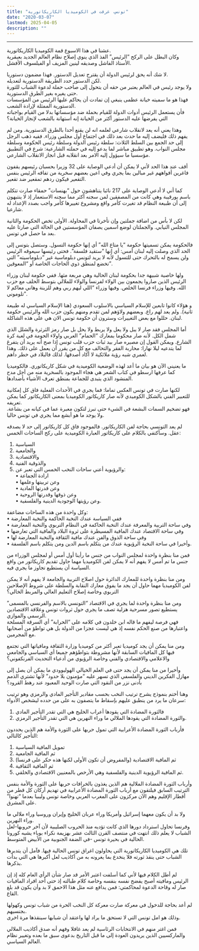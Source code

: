 ```yaml
---
title: "تونس، غرقت في الكوميديا الكاريكاتورية"
date: "2020-03-07"
lastmod: 2025-04-05
description: ""
---
```

****

عشنا في هذا الاسبوع قمة الكوميديا الكاريكاتورية.  
وكان البطل على الركح “الرئيس” الفذ الذي ينوي إصلاح نظام العالم الجديد بعبقرية الأستاذ الفاشل وصديقه لينين المزيف أو الفيلسوف الأفشل.

لا شك أنه يحق لرئيس الدولة أن يقترح تعديل الدستور. فهذا مضمون دستوريا.  
لكن الدستور حدد الطريقة الدستورية لتعديله.  
ولا يوجد رئيس في العالم يعتبر من حقه أن يتحول إلى صاحب حملة لدعوة الشباب للثورة حتى يغيره بغير الطرق الدستورية.  
فهذا هو ما سميته خيانة عظمى ينبغي إن تمادت أن يحاكم عليها الرئيس من المؤسسات الدستورية الممثلة لإرادة الشعب.  
فأن يستعمل الرئيس أدوات الدولة للقيام بحملة ضد مؤسساتها بدلا من القيام بواجباته التي يفرضها عليه الدستور أكثر من الخيانة إنه استهانة بالشعب لإنجاز الخيانة؟

وهذا يعني أنه يعد لانقلاب شارعي لعلمه انه لن يقنع أحدا بالطرق الدستورية. ومن لم يفهم ذلك فليضف إليه ما حدث بعد ذلك في اجتماع أول مجلس وزراء. ففيه ذهب الرجل إلى حد الجمع بين السلط الثلاث: سلطة رئيس الدولة وسلطة رئيس الحكومة وسلطة مجلس النواب. وهو تطبيق مباشر لما يدعو إليه في حملته الشارعية: شرع في التطبيق مؤسسيا ما سيؤول إليه الامر بعد انقلابه قبل انجاز الانقلاب الشارعي.

أقف عند هذا الحد لأني لا يمكن أن أدعي الوصاية على 32 وزيرا بحسبان رئيسهم يقفون فاغرين أفواههم غير مبالين بما يجري وفي اعين بعضهم سخرية من تفاقه الرئيس بنفس التقعير فيكون ردهم تمقعير ضد تقعير.

كما أني لا أدعي الوصاية على 217 نائبا يتناهشون حول “بهنسات” حمقاء صارت تتكلم باسم بورقيبة وهي كانت من المصفقين لمن سجنه أكثر مما سجنه الاستعمار إذ لا ينتبهون إلى أن طبيعة النظام قد تغيرت كأمر واقع ومشروع تغييرها كأمر واجب بصدد الإعداد له شارعيا.

لكن لا بأس من اضافة جملتين وإن تأخرتا في المحاولة. الأولى تخص الحكومة والثانية المجلس النيابي. والجملتان لوضع اسمين يصفان المؤسستين في الحالة التي صارتا عليه بعد ما حصل في تونس.

فالحكومة يمكن تسميتها حكومة “يا متاع الله” أي إنها حكومة التسول. وستصل بتونس إلى الحد الذي وصلت إليه لبنان أمس: أي إنها “ستقيد فلسفة”. فحتى رئيسها سيعوقه الرئيس ولن يسمح له بالتحرك حتى للتسول لأنه لا يريد لتونس دبلوماسية غير “دبلوماسيته” التي تخضع لمنطق ذوي الحاجات الخاصة أو “المعوقين”.

ولها خاصية شبيهة جدا بحكومة لبنان الحالية وهي مربعة مثها. ففي حكومة لبنان وزراء الرئيس الذين صاروا يجمعون بين الولاء لفرنسا والولاء للملالي بتوسط الحلف مع حزب الله. وفيها وزراء فرنسا الخلص. وفيها وزراء “اللي ليهم ربي وهم للزينة وهاني معاكم لا تلوموني”.

و هؤلاء كانوا تابعين للإسلام السياسي بالاسلوب السعودي (هنا الإسلام السياسي له طبيعة ثانية). ولم يعد لهم راع. وبعضهم ولاؤهم لمن تقدم ومنهم يكون حزب الله والرئيس حكومة لبنان. حللوا مع بعض التغييرات وسترون أن حكومة تونس الان هي على هذه الشاكلة.

أما المجلس فقد صار لا يبل ولا يعل ولا يربط ولا يحل بل صار رمز الثرثرة والشلل الذي شمل الكل. لأنه صار محكوما بمعارك “الحمام” العربي واولاء الحومة في لعبة كرة الشارع. ويمكن القول إن مصيره صار بيد ثبات حزب قلب تونس إذا صح أنه يريد أن يتفرغ لما يتدعيه ليلا نهارا: محاربة الفقر والتحالف مع كل من يقرر أن يعمل على ذلك. وهذا لعمري شبه رؤية ملائكية لا أكاد أصدقها. لذلك فالبلاد في خطر داهم.

ما يعنيني الآن هو بيان ما أعد لهذه الوضعية الكوميدية في شكل كاريكاتوري. فالكوميديا كما عرفها ارسطو في كتاب الشعر هي هجاء الموجود بالسخرية منه من أجل مدح المنشود الذي يتبدى للجماعة بمنطق تعرف الأشياء بأضدادها.

لكنها صارت في تونس العكس تماما: فما يجري في الأحداث الفعلية فاق كل إمكانية للتعبير الفني بالشكل الكوميدي لأنه صار كاريكاتور الكوميديا بمعنى الكاريكاتور كما يمكن تعريفه.  
فهو تضخيم السمات البشعة في الشيء حتى تبرز لتكون معبرة عما في كيانه من بشاعة. ولا يوجد ما هو أبشع مما يجري في تونس حاليا.

لم يعد التونسي بحاجة لفن الكاريكاتور. فالموجود فاق كل كاريكاتور إلى حد لا يصدقه عقل. وسأكتفي بالكلام على كاريكاتور العبارة الكوميدية على ركح الساحات الخمس:  
1. السياسية  
2. والجامعية  
3. والاقتصادية  
4. والذوقية الفنية  
5. والرؤيوية أعني ساحات النخب الخمس التي تعبر عن:  
• ارادة الجماعة  
• وعن تربيتها وعلمها  
• وعن قدرتها المادية  
• وعن ذوقها وقدرتها الروحية  
• وعن رؤيتها الوجودية الدينية والفلسفية.

وكل واحدة من هذه الساحات مضاعفة:  
• ففي السياسة عندك النخبة الحاكمة والنخبة المعارضة  
• وفي ساحة التربية والمعرفة عندك النخبة الحاكمة في النظام التربوي والنخبة المعارضة  
• وفي ساحة الاقتصاد عندك المافية المسيطرة على ثروة البلاد والمافية التي تعارضها  
• وفي ساحة الذوق والفن عندك مافية الثقافة والنخبة المعارضة لها  
• وأخيرا في ساحة النخبة الرؤيوية عندك من يتكلم باسم الدين ومن يتكلم باسم الفلسفة.

فمن منا بنظرة واحدة لمجلس النواب من جنس ما رأينا أول أمس أو لمجلس الوزراء من جنس ما تم أمس لا يفهم أنه لا يمكن لفن الكوميديا مهما حاول تقديم كاريكاتور من واقع السياسة أن يستطيع تجاوز ما يجري فيه.

ومن منا بنظرة واحدة للمعارك الدائرة حول اصلاح التربية والجامعة لا يفهم أنه لا يمكن لفن الكوميديا مهما حاول أن يجد ما يفوق معارك النقابة والسلطة على شروط الإصلاحين التربوي وخاصة إصلاح التعليم العالي والمربط الخالي؟

ومن منا بنظرة واحدة لما يجري في الاقتصاد “التونسي بالاسم والفرنسي بالمسمى” يستطيع تصور مسرحية هزلية تصف ما يجري حول ثروات تونس وعلاقة الاقتصادين الرسمي والموازي.  
فهي فرصة ليفهم ما قاله ابن خلدون في كلامه على “الحرابة” أي السرقة المسلحة واعتبارها من صنع الحكم نفسه إذ هي ليست عجزا من الدولة بل هي تواطؤ من أصحابها مع المجرمين.

ومن منا يمكن أن يجد كوميديا تعبر أكثر من كوميديا وزارة الثقافة ومافياتها التي تجتمع فيها كل المافيات السابقة لأنها مشروطة بتواطؤهم جميعا أي السياسي والجامعي والاعلامي والاقتصادي والفني وخاصة الرؤيوي من أدعياء التحديث الفرنكفوني؟

وأخيرا من منا يمكن أن يجد حتى في العلم الخيالي الهوليوودي ما يمكن أن يصل إلى مهازل الفكرين الديني والفلسفي الذي تسهر عليه “مؤمنون بلا حدود” لأنها تشتري الذمم بأدنى نزر من النقود التي صارت الوحيد المعبود عند رهط القرود؟

وهنا أختم بنموذج يشرح ترتيب النخب بحسب مقادير التأجير المادي والرمزي وهو ترتيب سرعان ما يرد من ينطبق عليهم بإسقاط ما يتصفون به على من حدده ليشخص الأدواء:

1. فالثورة المضادة التي يقودها أعراب الخليج هي التي تقدر التأجير المادي  
2. والثورة المضادة التي يقودها الملالي ما وراء النهرين هي التي تقدر التأجير الرمزي.

فأرباب الثورة المضادة الأعرابية التي تمول حربها على الثورة والأمة هم الذين يحددون التأجير كالتالي:  
1. تمويل المافية السياسية  
2. ثم المافية الجامعية  
3. ثم المافية الاقتصادية (والمفروض أن تكون الأولى لكنها هذه حكر على فرنسا)  
4. ثم المافية الثقافية  
5. ثم المافية الرؤيوية الدينية والفلسفية وهي الأرخص بالمعنيين الاقتصادي والخلقي.

وأرباب الثورة المضادة الملالية هم الذين يغذون بالخرافات حربها على الثورة والأمة بنفس الترتيب السابق فيلتقون مع أرباب الثورة المضادة الأعرابية في تهديم أركان كل قطر من أقطار الإقليم وهم الآن مركزون على المغرب العربي وخاصة تونس وليبيا بعدما “تهنوا” على المشرق.

ولا بد أن يكون معهما إسرائيل وأمريكا وراء عربان الخليج وإيران وروسيا وراء ملالي ما وراء النهرين.  
وفرنسا تحاول استرداد دورها الذي كانت تؤديه منذ الحروب الصليبية لأن آخر حروبها-لعل الشباب لا يعلم ذلك انتهت في منتصف القرن الثالث عشر بهزيمة نكراء بوباء يشبه كورونا الحالية في بحيرة تونس -في الضفة الجنوبية من الأبيض المتوسط.

تلك هي الكوميديا الكاريكاتورية التي يحاولون اغراق تونس الحالية فيها. فآمل أن يتدبرها الشباب حتى ينقذ ثورته فلا ينخدع بما يغرونه به من أكاذيب لعل أكبرها هي التي بدأت بذكرها.

لم أطل الكلام فيها لأني كما أسلفت اعتبر الأمر قد صار شأن الرأي العام كله إذ إن الرئيس ومافيته أصبح يفضح نفسه بنفسه وخاصة كلام طبالته إذ حتى أحد افراد المافيات صار له وقاحة الدعوة لمحاكمتي: فمن يدافع عنه مثل هذا الاحمق لا بد وأن يكون قد بلغ القاع.

لم أعد بحاجة للدخول في معركة صارت معركة كل النخب الحرة من شباب تونس وكهولها بجنسيهم.  
وذلك هو امل تونس التي لا تستحق ما يراد لها واعتقد أن شبابها سينقذها مرة اخرى.

فمن اغتر منهم في الانتخابات الرئاسية لم يعد غافلا وفهم أنه صدق أكاذيب الملالي والماركسيين الذين يريدون العودة إلى ما قبل التاريخ بدعوى سبق ما بعده وتغيير نظام العالم السياسي.

###
